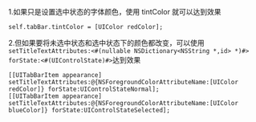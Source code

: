 1.如果只是设置选中状态的字体颜色，使用 tintColor  就可以达到效果
```
self.tabBar.tintColor = [UIColor redColor];
```
2.但如果要将未选中状态和选中状态下的颜色都改变，可以使用 ` setTitleTextAttributes:<#(nullable NSDictionary<NSString *,id> *)#> forState:<#(UIControlState)#> `达到效果
```
[[UITabBarItem appearance] setTitleTextAttributes:@{NSForegroundColorAttributeName:[UIColor redColor]} forState:UIControlStateNormal];  
[[UITabBarItem appearance] setTitleTextAttributes:@{NSForegroundColorAttributeName:[UIColor blueColor]} forState:UIControlStateSelected]; 
```
